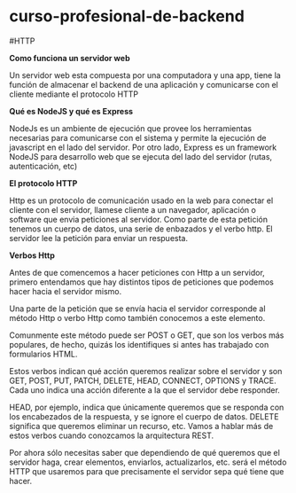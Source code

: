 # curso-profesional-de-backend

#HTTP

**Como funciona un servidor web**

Un servidor web esta compuesta por una computadora y una app, tiene la función de almacenar el backend de una aplicación y comunicarse con el cliente mediante el protocolo HTTP

**Qué es NodeJS y qué es Express**

NodeJs es un ambiente de ejecución que provee los herramientas necesarias para comunicarse con el sistema y permite la ejecución de javascript en el lado del servidor. Por otro lado, Express es un framework NodeJS para desarrollo web que se ejecuta del lado del servidor (rutas, autenticación, etc)

**El protocolo HTTP**

Http es un protocolo de comunicación usado en la web para conectar el cliente con el servidor, llamese cliente a un navegador, aplicación o software que envia peticiones al servidor. Como parte de esta petición tenemos un cuerpo de datos, una serie de enbazados y el verbo http. El servidor lee la petición para enviar un respuesta.

**Verbos Http**

Antes de que comencemos a hacer peticiones con Http a un servidor, primero entendamos que hay distintos tipos de peticiones que podemos hacer hacia el servidor mismo.

Una parte de la petición que se envía hacia el servidor corresponde al método Http o verbo Http como también conocemos a este elemento.

Comunmente este método puede ser POST o GET, que son los verbos más populares, de hecho, quizás los identifiques si antes has trabajado con formularios HTML.

Estos verbos indican qué acción queremos realizar sobre el servidor y son GET, POST, PUT, PATCH, DELETE, HEAD, CONNECT, OPTIONS y TRACE. Cada uno indica una acción diferente a la que el servidor debe responder.

HEAD, por ejemplo, indica que únicamente queremos que se responda con los encabezados de la respuesta, y se ignore el cuerpo de datos. DELETE significa que queremos eliminar un recurso, etc. Vamos a hablar más de estos verbos cuando conozcamos la arquitectura REST.

Por ahora sólo necesitas saber que dependiendo de qué queremos que el servidor haga, crear elementos, enviarlos, actualizarlos, etc. será el método HTTP que usaremos para que precisamente el servidor sepa qué tiene que hacer.